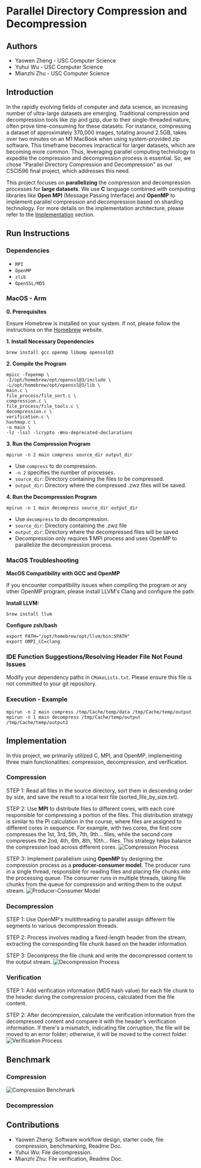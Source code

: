 
# Parallel Directory Compression and Decompression

## Authors
- Yaowen Zheng - USC Computer Science
- Yuhui Wu - USC Computer Science
- Mianzhi Zhu - USC Computer Science

## Introduction
In the rapidly evolving fields of computer and data science, an increasing number of ultra-large datasets are emerging. 
Traditional compression and decompression tools like zip and gzip, due to their single-threaded nature, often prove 
time-consuming for these datasets. For instance, compressing a dataset of approximately 370,000 images, totaling around 
2.5GB, takes over two minutes on an M1 MacBook when using system-provided zip software. This timeframe becomes impractical for 
larger datasets, which are becoming more common. Thus, leveraging parallel computing technology to expedite the compression and decompression 
process is essential. So, we chose "Parallel Directory Compression and Decompression" as our CSCI596 final project, which addresses this need.

This project focuses on **parallelizing** the compression and decompression processes for **large datasets**. 
We use **C** language combined with computing libraries like **Open MPI** (Message Passing Interface) and **OpenMP** to 
implement parallel compression and decompression based on sharding technology. For more details on the implementation 
architecture, please refer to the [Implementation](#implementation) section.

## Run Instructions

### Dependencies
- `MPI`
- `OpenMP`
- `zlib`
- `OpenSSL/MD5`

### MacOS - Arm
**0. Prerequisites**

Ensure Homebrew is installed on your system. If not, please follow the instructions on the [Homebrew](https://brew.sh/) website.

**1. Install Necessary Dependencies**

```shell
brew install gcc openmp libomp openssl@3
```

**2. Compile the Program**
```
mpicc -fopenmp \
-I/opt/homebrew/opt/openssl@3/include \
-L/opt/homebrew/opt/openssl@3/lib \
main.c \
file_process/file_sort.c \
compression.c \
file_process/file_tools.c \
decompression.c \
verification.c \
hashmap.c \
-o main \
-lz -lssl -lcrypto -Wno-deprecated-declarations
```

**3. Run the Compression Program**
```
mpirun -n 2 main compress source_dir output_dir
```
- Use `compress` to do compression.
- `-n 2` specifies the number of processes. 
- `source_dir`: Directory containing the files to be compressed.
- `output_dir`: Directory where the compressed .zwz files will be saved.

**4. Run the Decompression Program**
```
mpirun -n 1 main decompress source_dir output_dir
```
- Use `decompress` to do decompression.
- `source_dir`: Directory containing the .zwz file 
- `output_dir`: Directory where the decompressed files will be saved
- Decompression only requires **1** MPI process and uses OpenMP to parallelize the decompression process.

### MacOS Troubleshooting
**MacOS Compatibility with GCC and OpenMP**

If you encounter compatibility issues when compiling the program or any other OpenMP program, please install LLVM's Clang and configure the path:

**Install LLVM:**
```
brew install llvm
```
**Configure zsh/bash**
```
export PATH="/opt/homebrew/opt/llvm/bin:$PATH"
export OMPI_CC=clang
```

### IDE Function Suggestions/Resolving Header File Not Found Issues
Modify your dependency paths in `CMakeLists.txt`. Please ensure this file is not committed to your git repository.

### Execution - Example
```
mpirun -n 2 main compress /tmp/Cache/temp/data /tmp/Cache/temp/output
mpirun -n 1 main decompress /tmp/Cache/temp/output /tmp/Cache/temp/output2
```


## Implementation
In this project, we primarily utilized C, MPI, and OpenMP, implementing three main functionalities: compression, decompression, and verification.

### Compression

STEP 1: Read all files in the source directory, sort them in descending order by size, and save the result to a local text file (sorted_file_by_size.txt).

STEP 2: Use **MPI** to distribute files to different cores, with each core responsible for compressing a portion of the files.
This distribution strategy is similar to the PI calculation in the course, where files are assigned to different cores in sequence.
For example, with two cores, the first core compresses the 1st, 3rd, 5th, 7th, 9th... files, while the second core compresses the 2nd, 4th, 6th, 8th, 10th... files.
This strategy helps balance the compression load across different cores.
![Compression Process](pictures/csci596-compression.png)

STEP 3: Implement parallelism using **OpenMP** by designing the compression process as a **producer-consumer model**. The producer runs in a single thread, responsible for reading files and placing file chunks into the processing queue. The consumer runs in multiple threads, taking file chunks from the queue for compression and writing them to the output stream.
![Producer-Consumer Model](pictures/csci596-producer-and-worker.png)

### Decompression

STEP 1: Use OpenMP's multithreading to parallel assign different file segments to various decompression threads.

STEP 2: Process involves reading a fixed-length header from the stream, extracting the corresponding file chunk based on the header information.

STEP 3: Decompress the file chunk and write the decompressed content to the output stream.
![Decompression Process](pictures/csci596-decompression.png)

### Verification

STEP 1: Add verification information (MD5 hash value) for each file chunk to the header during the compression process, calculated from the file content.

STEP 2: After decompression, calculate the verification information from the decompressed content and compare it with the header's verification information. If there's a mismatch, indicating file corruption, the file will be moved to an error folder; otherwise, it will be moved to the correct folder.
![Verification Process](pictures/csci596-validation.png)

## Benchmark
### Compression
![Compression Benchmark](pictures/csci596-performance_compression.png)
### Decompression

## Contributions
- Yaowen Zheng: Software workflow design, starter code, file compression, benchmarking, Readme Doc.
- Yuhui Wu: File decompression.
- Mianzhi Zhu: File verification, Readme Doc.

